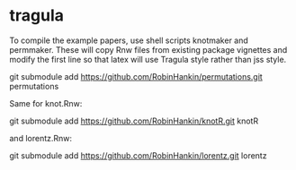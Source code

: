 # tragula

To compile the example papers, use shell scripts knotmaker and
permmaker.  These will copy Rnw files from existing package vignettes
and modify the first line so that latex will use Tragula style rather
than jss style.



git submodule add https://github.com/RobinHankin/permutations.git permutations


Same for knot.Rnw:

git submodule add https://github.com/RobinHankin/knotR.git knotR

and lorentz.Rnw:

git submodule add https://github.com/RobinHankin/lorentz.git lorentz
